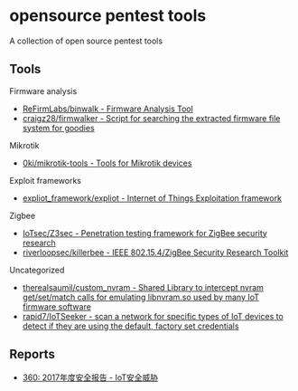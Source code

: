# opensource pentest tools

A collection of open source pentest tools

## Tools

Firmware analysis

* [ReFirmLabs/binwalk - Firmware Analysis Tool](https://github.com/ReFirmLabs/binwalk)
* [craigz28/firmwalker - Script for searching the extracted firmware file system for goodies](https://github.com/craigz28/firmwalker)

Mikrotik

* [0ki/mikrotik-tools - Tools for Mikrotik devices](https://github.com/0ki/mikrotik-tools)

Exploit frameworks

* [expliot_framework/expliot - Internet of Things Exploitation framework](https://gitlab.com/expliot_framework/expliot)

Zigbee

* [IoTsec/Z3sec - Penetration testing framework for ZigBee security research](https://github.com/IoTsec/Z3sec)
* [riverloopsec/killerbee - IEEE 802.15.4/ZigBee Security Research Toolkit](https://github.com/riverloopsec/killerbee)

Uncategorized

* [therealsaumil/custom_nvram - Shared Library to intercept nvram get/set/match calls for emulating libnvram.so used by many IoT firmware software](https://github.com/therealsaumil/custom_nvram)
* [rapid7/IoTSeeker - scan a network for specific types of IoT devices to detect if they are using the default, factory set credentials](https://github.com/rapid7/IoTSeeker)

## Reports

* [360: 2017年度安全报告 - IoT安全威胁](https://cert.360.cn/report/detail?id=e4542a6c69e6b21b35b60659297acbd3)
